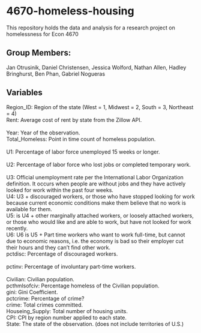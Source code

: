 # 4670-homeless-housing
This repository holds the data and analysis for a research project on homelessness for Econ 4670

## Group Members: 
Jan Otrusinik, Daniel Christensen, Jessica Wolford, Nathan Allen, Hadley Bringhurst, Ben Phan, Gabriel Nogueras

## Variables

Region_ID: Region of the state (West = 1, Midwest = 2, South = 3, Northeast	= 4) <br/>
Rent: Average cost of rent by state from the Zillow API.<br/>	
Year:	Year of the observation.<br/>
Total_Homeless: Point in time count of homeless population.<br/> 	
U1: Percentage of labor force unemployed 15 weeks or longer.<br/>	
U2: Percentage of labor force who lost jobs or completed temporary work.<br/>	
U3: Official unemployment rate per the International Labor Organization definition. It occurs when people are without jobs and they have actively looked for work within the past four weeks.<br/>
U4: U3 + discouraged workers, or those who have stopped looking for work because current economic conditions make them believe that no work is available for them.<br/>
U5: is U4 + other marginally attached workers, or loosely attached workers, or those who would like and are able to work, but have not looked for work recently.<br/>
U6: U6 is U5 + Part time workers who want to work full-time, but cannot due to economic reasons, i.e. the economy is bad so their employer cut their hours and they can’t find other work.<br/>
pctdisc: Percentage of discouraged workers.<br/>	
pctinv: Percentage of involuntary part-time workers.<br/>	
Civilian: Civilian population.<br/>
pcthmlsofciv: Percentage homeless of the Civilian population.<br/>
gini: Gini Coefficient.<br/>
pctcrime: Percentage of crime?<br/>
crime: Total crimes committed.<br/>
Houseing_Supply: Total number of housing units.<br/>
CPI: CPI by region number applied to each state.<br/>
State: The state of the observation. (does not include territories of U.S.) 


